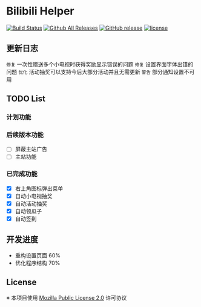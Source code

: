 # Bilibili Helper

[![Build Status](https://travis-ci.org/MoeHero/BilibiliHelper.svg?branch=master)](https://travis-ci.org/MoeHero/BilibiliHelper)
[![Github All Releases](https://img.shields.io/github/downloads/MoeHero/BilibiliHelper/total.svg)](https://github.com/MoeHero/BilibiliHelper/releases)
[![GitHub release](https://img.shields.io/github/release/MoeHero/BilibiliHelper.svg)](https://github.com/MoeHero/BilibiliHelper/releases)
[![license](https://img.shields.io/badge/license-MPL--2.0-blue.svg)](https://github.com/MoeHero/BilibiliHelper/blob/master/LICENSE)

## 更新日志
`修复` 一次性赠送多个小电视时获得奖励显示错误的问题
`修复` 设置界面字体出错的问题
`优化` 活动抽奖可以支持今后大部分活动并且无需更新
`警告` 部分通知设置不可用

## TODO List
### 计划功能

### 后续版本功能
- [ ] 屏蔽主站广告
- [ ] 主站功能

### 已完成功能
- [x] 右上角图标弹出菜单
- [x] 自动小电视抽奖
- [x] 自动活动抽奖
- [x] 自动领瓜子
- [x] 自动签到

## 开发进度
- 重构设置页面 60%
- 优化程序结构 70%

## License
※ 本项目使用 [Mozilla Public License 2.0](https://github.com/MoeHero/BilibiliHelper/blob/master/LICENSE) 许可协议
